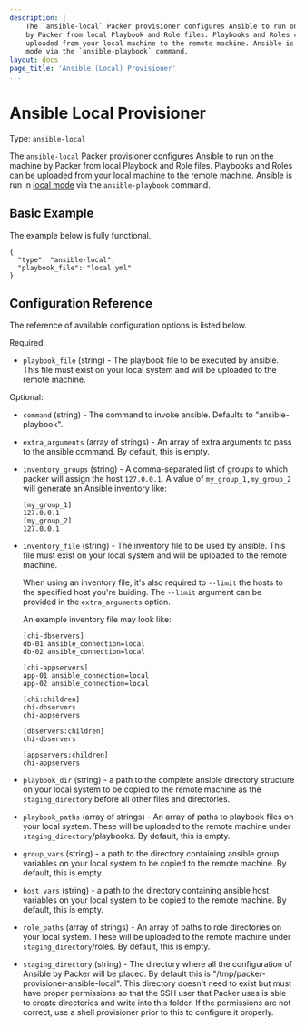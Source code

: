 ```yaml
---
description: |
    The `ansible-local` Packer provisioner configures Ansible to run on the machine
    by Packer from local Playbook and Role files. Playbooks and Roles can be
    uploaded from your local machine to the remote machine. Ansible is run in local
    mode via the `ansible-playbook` command.
layout: docs
page_title: 'Ansible (Local) Provisioner'
...
```


# Ansible Local Provisioner

Type: `ansible-local`

The `ansible-local` Packer provisioner configures Ansible to run on the machine
by Packer from local Playbook and Role files. Playbooks and Roles can be
uploaded from your local machine to the remote machine. Ansible is run in [local
mode](http://docs.ansible.com/playbooks_delegation.html#local-playbooks) via the
`ansible-playbook` command.

## Basic Example

The example below is fully functional.

``` {.javascript}
{
  "type": "ansible-local",
  "playbook_file": "local.yml"
}
```

## Configuration Reference

The reference of available configuration options is listed below.

Required:

- `playbook_file` (string) - The playbook file to be executed by ansible. This
  file must exist on your local system and will be uploaded to the
  remote machine.

Optional:

- `command` (string) - The command to invoke ansible. Defaults
  to "ansible-playbook".

- `extra_arguments` (array of strings) - An array of extra arguments to pass to
  the ansible command. By default, this is empty.

- `inventory_groups` (string) - A comma-separated list of groups to which packer
  will assign the host `127.0.0.1`. A value of `my_group_1,my_group_2` will
  generate an Ansible inventory like:

  ``` {.text}
  [my_group_1]
  127.0.0.1
  [my_group_2]
  127.0.0.1
  ```

- `inventory_file` (string) - The inventory file to be used by ansible. This
  file must exist on your local system and will be uploaded to the
  remote machine.

  When using an inventory file, it's also required to `--limit` the hosts to the
  specified host you're buiding. The `--limit` argument can be provided in the
  `extra_arguments` option.

  An example inventory file may look like:

  ``` {.text}
  [chi-dbservers]
  db-01 ansible_connection=local
  db-02 ansible_connection=local

  [chi-appservers]
  app-01 ansible_connection=local
  app-02 ansible_connection=local

  [chi:children]
  chi-dbservers
  chi-appservers

  [dbservers:children]
  chi-dbservers

  [appservers:children]
  chi-appservers
  ```

- `playbook_dir` (string) - a path to the complete ansible directory structure
  on your local system to be copied to the remote machine as the
  `staging_directory` before all other files and directories.

- `playbook_paths` (array of strings) - An array of paths to playbook files on
  your local system. These will be uploaded to the remote machine under
  `staging_directory`/playbooks. By default, this is empty.

- `group_vars` (string) - a path to the directory containing ansible group
  variables on your local system to be copied to the remote machine. By default,
  this is empty.

- `host_vars` (string) - a path to the directory containing ansible host
  variables on your local system to be copied to the remote machine. By default,
  this is empty.

- `role_paths` (array of strings) - An array of paths to role directories on
  your local system. These will be uploaded to the remote machine under
  `staging_directory`/roles. By default, this is empty.

- `staging_directory` (string) - The directory where all the configuration of
  Ansible by Packer will be placed. By default this
  is "/tmp/packer-provisioner-ansible-local". This directory doesn't need to
  exist but must have proper permissions so that the SSH user that Packer uses
  is able to create directories and write into this folder. If the permissions
  are not correct, use a shell provisioner prior to this to configure
  it properly.
